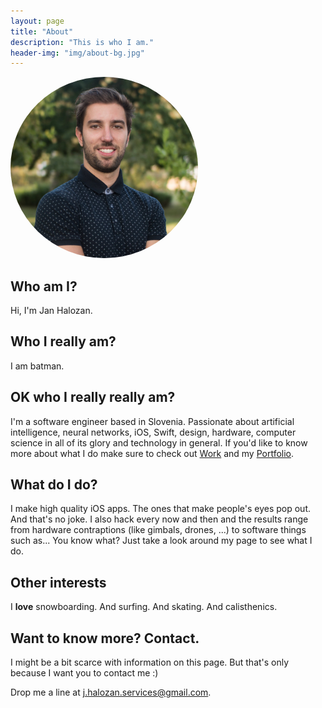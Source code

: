 ```yaml
---
layout: page
title: "About"
description: "This is who I am."
header-img: "img/about-bg.jpg"
---
```


<img src="/img/about_avatar.jpg" width="300px" class="center-image" style="border-radius: 50%"/>

## Who am I?

Hi, I'm Jan Halozan.

## Who I really am?

I am batman.

## OK who I really really am?

I'm a software engineer based in Slovenia. Passionate about artificial intelligence, neural networks, iOS, Swift, design, hardware, computer science in all of its glory and technology in general. If you'd like to know more about what I do make sure to check out [Work](/work/) and my [Portfolio](/portfolio/).

## What do I do?

I make high quality iOS apps. The ones that make people's eyes pop out. And that's no joke. I also hack every now and then and the results range from hardware contraptions (like gimbals, drones, ...) to software things such as... You know what? Just take a look around my page to see what I do.

## Other interests

I **love** snowboarding. And surfing. And skating. And calisthenics.

## Want to know more? Contact.

I might be a bit scarce with information on this page. But that's only because I want you to contact me :)  
  
Drop me a line at [j.halozan.services@gmail.com](mailto:j.halozan.services@gmail.com).